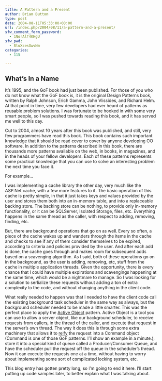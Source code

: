 ```yaml
---
title: A Pattern and a Present
author: Brian Button
type: post
date: 2004-08-11T05:33:00+00:00
url: /index.php/2004/08/11/a-pattern-and-a-present/
sfw_comment_form_password:
  - 1NorAlT4KHgU
sfw_pwd:
  - 8luXzesGwvNm
categories:
  - 115

---
```

## What&#8217;s In a Name


  
It&#8217;s 1995, and the GoF book had just been published. For those of you who do not know what the GoF book is, it is the original Design Patterns book, written by Ralph Johnson, Erich Gamma, John Vlissides, and Richard Helm. At that point in time, very few developers had ever heard of patterns as reusable problem solutions. I was fortunate to be hooked in with some very smart people, so I was pushed towards reading this book, and it has served me well to this day.

Cut to 2004, almost 10 years after this book was published, and still, very few programmers have read this book. This book contains such important knowledge that it should be read cover to cover by anyone developing OO software. In addition to the patterns described in this book, there are thousands more patterns available on the web, in books, in magazines, and in the heads of your fellow developers. Each of these patterns represents some practical knowledge that you can use to solve an interesting problem the next time you face it.

For example&#8230;

I was implementing a cache library the other day, very much like the ASP.Net cache, with a few more features to it. The basic operation of this cache is pretty simple, in that it just takes keys and values provided by the user and stores them both into an in-memory table, and into a replaceable backing store. The backing store can be nothing, to provide only in-memory functionality, or it can be SQLServer, Isolated Storage, files, etc. Everything happens in the same thread as the caller, with respect to adding, removing, finding, etc.

But, there are background operations that go on as well. Every so often, a piece of the cache wakes up and wanders through the items in the cache and checks to see if any of them consider themselves to be expired, according to criteria and policies provided by the user. And after each add is done, the cache goes through and makes room for subsequent adds based on a scavenging algorithm. As I said, both of these operations go on in the background, as the user is adding, removing, etc, stuff from the cache in multiple application threads. Given the opportunity, there is every chance that I could have multiple expirations and scavengings happening at the same time, which would be a nightmare to manage. So I was looking for a solution to serlialize these requests without adding a ton of extra complexity to the code, and without changing anything in the client code.

What really needed to happen was that I needed to have the client code call the existing background task scheduler in the same way as always, but the background scheduler needed to be made a little smarter. This was the perfect place to apply the [Active Object][1] pattern. Active Object is a tool you can use to allow a server object, like our background scheduler, to receive requests from callers, in the thread of the caller, and execute that request in the server&#8217;s own thread. The way it does this is through some extra machinery that allows it to [reify][2] the request into a Command object (Command is one of those GoF patterns. I&#8217;ll show an example in a minute.), store it into a special kind of queue called a Producer/Consumer Queue, and have the scheduler pull the request off the queue in the scheduler&#8217;s thread. Now it can execute the requests one at a time, without having to worry about implementing some sort of complicated locking system, etc.

This blog entry has gotten pretty long, so I&#8217;m going to end it here. I&#8217;ll start putting up code samples later, to better explain what I was talking about.

 [1]: http://www.cs.wustl.edu/~schmidt/PDF/Act-Obj.pdf
 [2]: http://dictionary.reference.com/search?q=reify